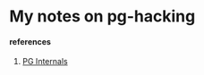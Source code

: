 # My notes on pg-hacking


#### references
1. [PG Internals](http://momjian.us/main/presentations/internals.html)

